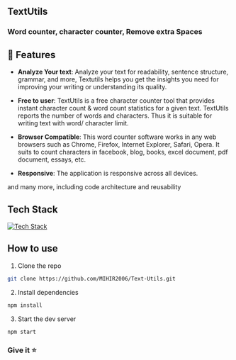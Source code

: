 ## TextUtils 
### Word counter, character counter, Remove extra Spaces


## <a name="features">🔋 Features</a>

* **Analyze Your text**: Analyze your text for readability, sentence structure, grammar, and more, Textutils helps you get the insights you need for improving your writing or understanding its quality.

* **Free to user**: TextUtils is a free character counter tool that provides instant character count & word count statistics for a given text. TextUtils reports the number of words and characters. Thus it is suitable for writing text with word/ character limit.

* **Browser Compatible**: This word counter software works in any web browsers such as Chrome, Firefox, Internet Explorer, Safari, Opera. It suits to count characters in facebook, blog, books, excel document, pdf document, essays, etc.

* **Responsive**: The application is responsive across all devices.

and many more, including code architecture and reusability 

## Tech Stack

[![Tech Stack](https://skillicons.dev/icons?i=react,express,mysql)](https://skillicons.dev)


## How to use


1. Clone the repo
``` bash
git clone https://github.com/MIHIR2006/Text-Utils.git
```

2. Install dependencies
``` bash
npm install
```

3. Start the dev server
``` bash
npm start
```

### Give it ⭐

